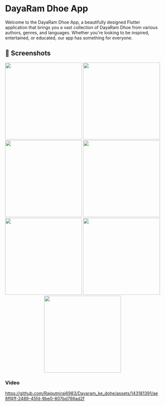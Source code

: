 # DayaRam Dhoe App

Welcome to the DayaRam Dhoe App, a beautifully designed Flutter application that brings you a vast collection of  DayaRam Dhoe from various authors, genres, and languages. Whether you're looking to be inspired, entertained, or educated, our app has something for everyone.


## 📸 Screenshots

<p align='center'>
  <img src='https://github.com/Rajputniraj6983/Dayaram_ke_dohe/assets/143181391/f975bccc-a69d-49a9-af76-8a6dd5cafd39' width=250>
 <img src='https://github.com/Rajputniraj6983/Dayaram_ke_dohe/assets/143181391/b4819851-fc50-45d3-b94e-a3c8634aaa5f' width=250>
  <img src='https://github.com/Rajputniraj6983/Dayaram_ke_dohe/assets/143181391/35370e3b-4e23-4290-9af0-5bb69bb3a582' width=250>
  <img src='https://github.com/Rajputniraj6983/Dayaram_ke_dohe/assets/143181391/ee1cb727-32c2-4a9d-9444-7b6de55fa998' width=250>
  <img src='https://github.com/Rajputniraj6983/Dayaram_ke_dohe/assets/143181391/ede5571d-cfc7-4ac5-9b9e-9623bf320970' width=250>
  <img src='https://github.com/Rajputniraj6983/Dayaram_ke_dohe/assets/143181391/c5997d25-7cb2-418f-a6e6-3eb2f0600849' width=250>
  <img src='https://github.com/Rajputniraj6983/Dayaram_ke_dohe/assets/143181391/d9578a18-9d19-42e3-8935-09b5782728da' width=250>


</p>

### Video

https://github.com/Rajputniraj6983/Dayaram_ke_dohe/assets/143181391/ae8ff4ff-2489-45fd-9be0-807bd786ad2f



